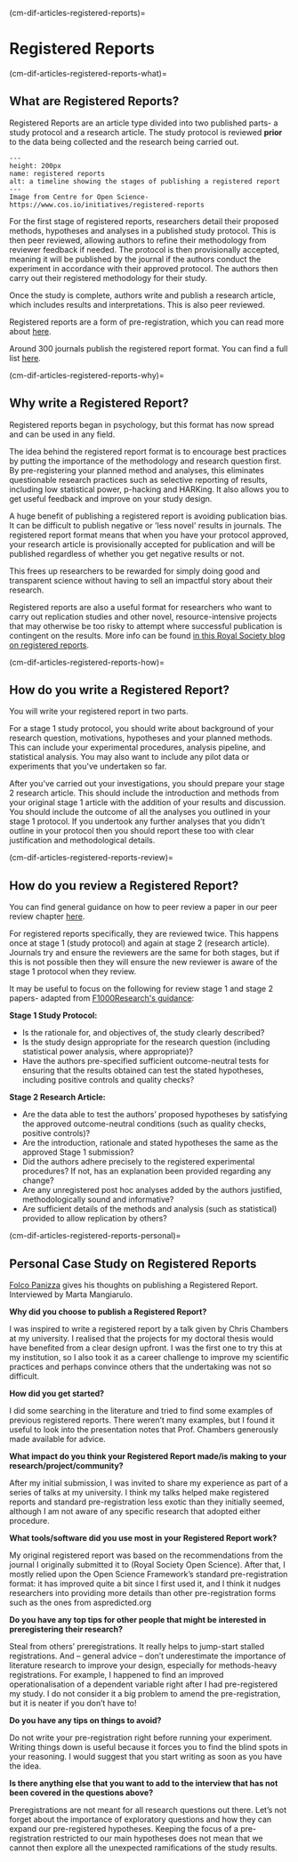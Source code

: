 (cm-dif-articles-registered-reports)=
# Registered Reports

(cm-dif-articles-registered-reports-what)=
## What are Registered Reports?
Registered Reports are an article type divided into two published parts- a study protocol and a research article.
The study protocol is reviewed **prior** to the data being collected and the research being carried out.

```{figure} ../../figures/cos-reg-reports.*
---
height: 200px
name: registered reports
alt: a timeline showing the stages of publishing a registered report
---
Image from Centre for Open Science- https://www.cos.io/initiatives/registered-reports
```

For the first stage of registered reports, researchers detail their proposed methods, hypotheses and analyses in a published study protocol.
This is then peer reviewed, allowing authors to refine their methodology from reviewer feedback if needed.
The protocol is then provisionally accepted, meaning it will be published by the journal if the authors conduct the experiment in accordance with their approved protocol.
The authors then carry out their registered methodology for their study.

Once the study is complete, authors write and publish a research article, which includes results and interpretations.
This is also peer reviewed.

Registered reports are a form of pre-registration, which you can read more about [here](https://www.cos.io/initiatives/prereg).

Around 300 journals publish the registered report format.
You can find a full list [here](https://www.cos.io/initiatives/registered-reports).

(cm-dif-articles-registered-reports-why)=
## Why write a Registered Report?

Registered reports began in psychology, but this format has now spread and can be used in any field.

The idea behind the registered report format is to encourage best practices by putting the importance of the methodology and research question first.
By pre-registering your planned method and analyses, this eliminates questionable research practices such as selective reporting of results, including low statistical power, p-hacking and HARKing.
It also allows you to get useful feedback and improve on your study design.

A huge benefit of publishing a registered report is avoiding publication bias.
It can be difficult to publish negative or 'less novel' results in journals.
The registered report format means that when you have your protocol approved, your research article is provisionally accepted for publication and will be published regardless of whether you get negative results or not.

This frees up researchers to be rewarded for simply doing good and transparent science without having to sell an impactful story about their research.

Registered reports are also a useful format for researchers who want to carry out replication studies and other novel, resource-intensive projects that may otherwise be too risky to attempt where successful publication is contingent on the results. More info can be found [in this Royal Society blog on registered reports](https://royalsociety.org/blog/2016/11/registered-reports-what-are-they-and-why-are-they-important/).

(cm-dif-articles-registered-reports-how)=
## How do you write a Registered Report?

You will write your registered report in two parts.

For a stage 1 study protocol, you should write about background of your research question, motivations, hypotheses and your planned methods.
This can include your experimental procedures, analysis pipeline, and statistical analysis.
You may also want to include any pilot data or experiments that you've undertaken so far.

After you've carried out your investigations, you should prepare your stage 2 research article.
This should include the introduction and methods from your original stage 1 article with the addition of your results and discussion.
You should include the outcome of all the analyses you outlined in your stage 1 protocol.
If you undertook any further analyses that you didn't outline in your protocol then you should report these too with clear justification and methodological details.

(cm-dif-articles-registered-reports-review)=
## How do you review a Registered Report?

You can find general guidance on how to peer review a paper in our peer review chapter [here](https://book.the-turing-way.org/communication/peer-review.html).

For registered reports specifically, they are reviewed twice.
This happens once at stage 1 (study protocol) and again at stage 2 (research article).
Journals try and ensure the reviewers are the same for both stages, but if this is not possible then they will ensure the new reviewer is aware of the stage 1 protocol when they review.

It may be useful to focus on the following for review stage 1 and stage 2 papers- adapted from [F1000Research's guidance](https://f1000research.com/for-referees/guidelines):

**Stage 1 Study Protocol:**
* Is the rationale for, and objectives of, the study clearly described?
* Is the study design appropriate for the research question (including statistical power analysis, where appropriate)?
* Have the authors pre-specified sufficient outcome-neutral tests for ensuring that the results obtained can test the stated hypotheses, including positive controls and quality checks?


**Stage 2 Research Article:**
* Are the data able to test the authors’ proposed hypotheses by satisfying the approved outcome-neutral conditions (such as quality checks, positive controls)?
* Are the introduction, rationale and stated hypotheses the same as the approved Stage 1 submission?
* Did the authors adhere precisely to the registered experimental procedures? If not, has an explanation been provided regarding any change?
* Are any unregistered post hoc analyses added by the authors justified, methodologically sound and informative?
* Are sufficient details of the methods and analysis (such as statistical) provided to allow replication by others?


(cm-dif-articles-registered-reports-personal)=
## Personal Case Study on Registered Reports
[Folco Panizza](https://www.linkedin.com/in/folco-panizza/) gives his thoughts on publishing a Registered Report. Interviewed by Marta Mangiarulo.

**Why did you choose to publish a Registered Report?**

I was inspired to write a registered report by a talk given by Chris Chambers at my university.
I realised that the projects for my doctoral thesis would have benefited from a clear design upfront.
I was the first one to try this at my institution, so I also took it as a career challenge to improve my scientific practices and perhaps convince others that the undertaking was not so difficult.

**How did you get started?**

I did some searching in the literature and tried to find some examples of previous registered reports.
There weren’t many examples, but I found it useful to look into the presentation notes that Prof. Chambers generously made available for advice.

**What impact do you think your Registered Report made/is making to your research/project/community?**

After my initial submission, I was invited to share my experience as part of a series of talks at my university.
I think my talks helped make registered reports and standard pre-registration less exotic than they initially seemed, although I am not aware of any specific research that adopted either procedure.

**What tools/software did you use most in your Registered Report work?**

My original registered report was based on the recommendations from the journal I originally submitted it to (Royal Society Open Science).
After that, I mostly relied upon the Open Science Framework’s standard pre-registration format: it has improved quite a bit since I first used it, and I think it nudges researchers into providing more details than other pre-registration forms such as the ones from aspredicted.org

**Do you have any top tips for other people that might be interested in preregistering their research?**

Steal from others’ preregistrations.
It really helps to jump-start stalled registrations.
And – general advice – don’t underestimate the importance of literature research to improve your design, especially for methods-heavy registrations.
For example, I happened to find an improved operationalisation of a dependent variable right after I had pre-registered my study.
I do not consider it a big problem to amend the pre-registration, but it is neater if you don’t have to!

**Do you have any tips on things to avoid?**

Do not write your pre-registration right before running your experiment.
Writing things down is useful because it forces you to find the blind spots in your reasoning.
I would suggest that you start writing as soon as you have the idea.

**Is there anything else that you want to add to the interview that has not been covered in the questions above?**

Preregistrations are not meant for all research questions out there.
Let’s not forget about the importance of exploratory questions and how they can expand our pre-registered hypotheses.
Keeping the focus of a pre-registration restricted to our main hypotheses does not mean that we cannot then explore all the unexpected ramifications of the study results.
